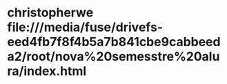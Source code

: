 # christopherwe file:///media/fuse/drivefs-eed4fb7f8f4b5a7b841cbe9cabbeeda2/root/nova%20semesstre%20alura/index.html
